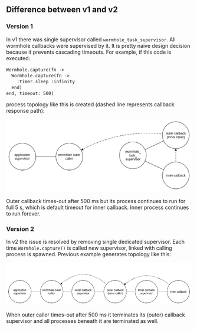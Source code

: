 ## Difference between v1 and v2

### Version 1
In v1 there was single supervisor called `wormhole_task_supervisor`.
All wormhole callbacks were supervised by it.
It is pretty naive design decision because it prevents cascading timeouts.
For example, if this code is executed:
```
Wormhole.capture(fn ->
  Wormhole.capture(fn ->
    :timer.sleep :infinity
  end)
end, timeout: 500)
```

process topology like this is created
(dashed line represents callback response path):

![v1_example](v1_topology_example.png)

Outer callback times-out after 500 ms but its process continues to run for full
5 s, which is default timeout for inner callback.
Inner process continues to run forever.

### Version 2

In v2 the issue is resolved by removing single dedicated supervisor.
Each time `Wormhole.capture()` is called new supervisor, linked with
calling process is spawned.
Previous example generates topology like this:

![v1_example](v2_topology_example.png)

When outer caller times-out after 500 ms it terminates its (outer)
callback supervisor and all processes beneath it are terminated as well.
